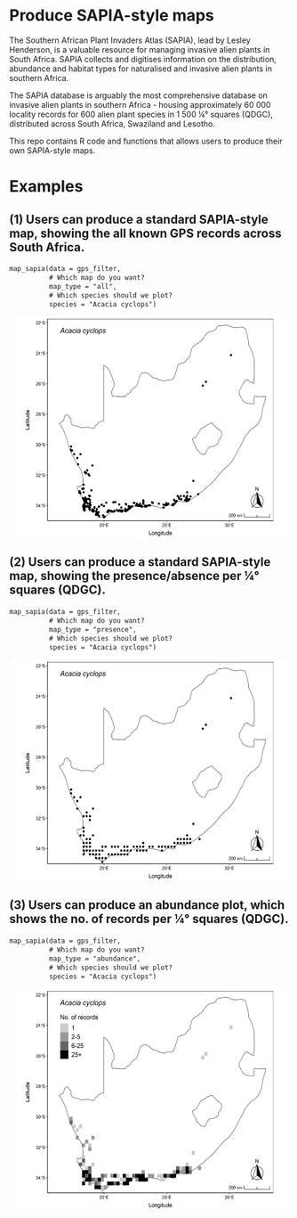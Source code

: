 # Produce SAPIA-style maps 

The Southern African Plant Invaders Atlas (SAPIA), lead by Lesley Henderson, is a valuable resource for managing invasive alien plants in South Africa. SAPIA collects and digitises information on the distribution, abundance and habitat types for naturalised and invasive alien plants in southern Africa. 

The SAPIA database is arguably the most comprehensive database on invasive alien plants in southern Africa - housing approximately 60 000 locality records for 600 alien plant species in 1 500 ¼° squares (QDGC), distributed across South Africa, Swaziland and Lesotho. 

This repo contains R code and functions that allows users to produce their own SAPIA-style maps. 

# Examples

## (1) Users can produce a standard SAPIA-style map, showing the all known GPS records across South Africa. 

```
map_sapia(data = gps_filter, 
          # Which map do you want? 
          map_type = "all",
          # Which species should we plot? 
          species = "Acacia cyclops")
```

<p align="center"> 
<img src="https://github.com/guysutton/sapia_type_maps/blob/master/figures/example_script_01_map_acacia_cyclops_all.png" align="center" width="500" height="400">
</p>

## (2) Users can produce a standard SAPIA-style map, showing the presence/absence per ¼° squares (QDGC). 

```
map_sapia(data = gps_filter, 
          # Which map do you want? 
          map_type = "presence",
          # Which species should we plot? 
          species = "Acacia cyclops")
```

<p align="center"> 
<img src="https://github.com/guysutton/sapia_type_maps/blob/master/figures/example_script_01_map_acacia_cyclops_pres.png" align="center" width="500" height="400">
</p>

## (3) Users can produce an abundance plot, which shows the no. of records per ¼° squares (QDGC).

```
map_sapia(data = gps_filter, 
          # Which map do you want? 
          map_type = "abundance",
          # Which species should we plot? 
          species = "Acacia cyclops")
```

<p align="center"> 
<img src="https://github.com/guysutton/sapia_type_maps/blob/master/figures/example_script_01_map_acacia_cyclops_abun.png" align="center" width="500" height="400">
</p>
